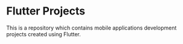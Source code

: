 # Flutter Projects
This is a repository which contains mobile applications development projects created using Flutter.
